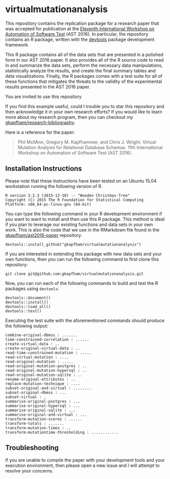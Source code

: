 # virtualmutationanalysis

This repository contains the replication package for a research paper that was accepted for publication at the [Eleventh
International Workshop on Automation of Software Test](http://tech.brookes.ac.uk/AST2016/) (AST 2016). In particular,
the repository contains an R package, written with the [devtools](http://github.com/hadley/devtools) package development
framework.

This R package contains all of the data sets that are presented in a polished form in our AST 2016 paper.  It also
provides all of the R source code to read in and summarize the data sets, perform the necessary data manipulations,
statistically analyze the results, and create the final summary tables and data visualizations. Finally, the R packages
comes with a test suite for all of these functions that mitigates the threats to the validity of the experimental
results presented in the AST 2016 paper.

You are invited to use this repository

If you find this example useful, could I trouble you to star this repository and then acknowledge it in your own
research efforts?  If you would like to learn more about my research program, then you can checkout my
[gkapfham/research-bibliography](https://github.com/gkapfham/research-bibliography).

Here is a reference for the paper:

> Phil McMinn, Gregory M. Kapfhammer, and Chris J. Wright.
> Virtual Mutation Analysis for Relational Database Schemas.
> 11th International Workshop on Automation of Software Test (AST 2016).

## Installation Instructions

Please note that these instructions have been tested on an Ubuntu 15.04 workstation running the following version of R.

```shell
R version 3.2.3 (2015-12-10) -- "Wooden Christmas-Tree"
Copyright (C) 2015 The R Foundation for Statistical Computing
Platform: x86_64-pc-linux-gnu (64-bit)
```

You can type the following command in your R development environment if you want to want to install and then use this R
package. This method is ideal if you plan to leverage our existing functions and data sets in your own work. This is
also the code that we use in the RMarkdown file found in the
[gkapfham/ast2016-paper](http://github.com/gkapfham/ast2016-paper) repository.

```shell
devtools::install_github("gkapfham/virtualmutationanalysis")
```

If you are interested in extending this package with new data sets and your own functions, then you can run the
following command to first clone this repository:

```shell
git clone git@github.com:gkapfham/virtualmutationanalysis.git
```

Now, you can run each of the following commands to build and test the R packages using `devtools`:

```shell
devtools::document()
devtools::install()
devtools::load_all()
devtools::test()
```

Executing the test suite with the aforementioned commands should produce the following output:

```shell
combine-original-dbmss : .......
time-constrained-correlation : ......
create-virtual-data : ..
create-original-virtual-data : ..
read-time-constrained-mutation : .....
read-virtual-mutation : ....
read-original-mutation : .....
read-original-mutation-postgres : ..
read-original-mutation-hypersql : ..
read-original-mutation-sqlite : ..
rename-original-attributes : ..
replace-mutation-technique : ....
subset-original-and-virtual : ........
subset-original-dbmss : ...
subset-virtual : .
summarise-original-postgres : ...
summarise-original-hypersql : ...
summarise-original-sqlite : ...
summarise-original-and-virtual : ...
transform-mutation-scores : ......
transform-totals : .......
transform-mutation-times : ..
transform-mutationtime-thresholding : ............
```

## Troubleshooting

If you are unable to compile the paper with your development tools and your
execution environment, then please open a new issue and I will attempt to resolve your concerns.

